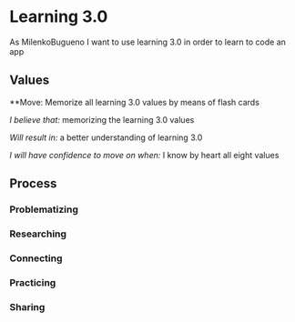 # Learning 3.0
As MilenkoBugueno I want to use learning 3.0 in order to learn to code an app

## Values
**Move: Memorize all learning 3.0 values by means of flash cards

 *I believe that:* memorizing the learning 3.0 values
 
 *Will result in:* a better understanding of learning 3.0
 
 *I will have confidence to move on when:* I know by heart all eight values

## Process
### Problematizing

### Researching

### Connecting

### Practicing

### Sharing





